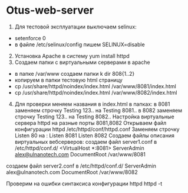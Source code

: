 # Otus-web-server
1. Для тестовой эксплуатации выключаем selinux:
- setenforce 0
- в файле /etc/selinux/config пишем SELINUX=disable 
2. Установка Apache в систему   yum install httpd
3. Создаем папки с виртуальными серверами в apache   
- в папке /var/www создаем папки k dir 808{1..2}
- копируем в папки тестовую html страницу
- cp /usr/share/httpd/noindex/index.html /var/www/8081/index.html
- cp /usr/share/httpd/noindex/index.html /var/www/8082/index.html
4. Для проверки меняем названия в index.html в папках:
  в 8081 заменяем строчку Testing 123.. на Testing 8081..
  в 8082 заменяем строчку Testing 123.. на Testing 8082..
Настройка виртуальные сервера httpd на разные порты 8081,8082
  Открываем файл конфигурации httpd /etc/httpd/conf/httpd.conf
  Заменяем строчку Listen 80 на :
  Listen 8081
  Listen 8082
Создаем файлы описания виртуальных вебсерверов:
  создаем файл server1.conf в /etc/httpd/conf.d/
  <VirtualHost *:8081>
  ServerAdmin alex@ulnanotech.com
  DocumentRoot /var/www/8081
  </VirtualHost>
  создаем файл server2.conf в /etc/httpd/conf.d/
  <VirtualHost *:8082>
  ServerAdmin alex@ulnanotech.com
  DocumentRoot /var/www/8082
  </VirtualHost>
  
  
  
  
 Проверим на ошибки синтаксиса конфигурации httpd    httpd -t
 
